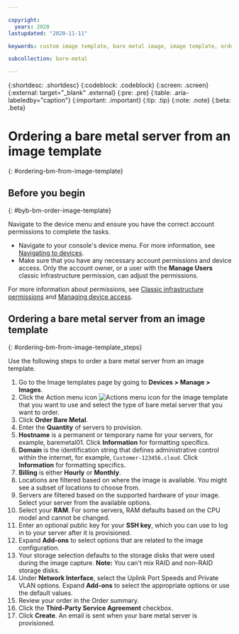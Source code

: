 ```yaml
---

copyright:
  years: 2020
lastupdated: "2020-11-11"

keywords: custom image template, bare metal image, image template, order image template

subcollection: bare-metal

---
```


{:shortdesc: .shortdesc}
{:codeblock: .codeblock}
{:screen: .screen}
{:external: target="_blank" .external}
{:pre: .pre}
{:table: .aria-labeledby="caption"}
{:important: .important}
{:tip: .tip}
{:note: .note}
{:beta: .beta}

# Ordering a bare metal server from an image template
{: #ordering-bm-from-image-template}

## Before you begin
{: #byb-bm-order-image-template}

Navigate to the device menu and ensure you have the correct account permissions to complete the tasks.

* Navigate to your console's device menu. For more information, see [Navigating to devices](/docs/image-templates?topic=virtual-servers-navigating-devices).
* Make sure that you have any necessary account permissions and device access. Only the account owner, or a user with the **Manage Users** classic infrastructure permission, can adjust the permissions.

For more information about permissions, see [Classic infrastructure permissions](/docs/iam?topic=iam-infrapermission#infrapermission) and [Managing device access](/docs/vsi?topic=virtual-servers-managing-device-access).

## Ordering a bare metal server from an image template
{: #ordering-bm-from-image-template_steps}

Use the following steps to order a bare metal server from an image template. 

1. Go to the Image templates page by going to **Devices > Manage > Images**.
2. Click the Action menu icon  ![Actions menu icon](../icons/action-menu-icon.svg)  for the image template that you want to use and select the type of bare metal server that you want to order.
3. Click **Order Bare Metal**.
4. Enter the **Quantity** of servers to provision. 
5. **Hostname** is a permanent or temporary name for your servers, for example, baremetal01. Click **Information** for formatting specifics.
6. **Domain** is the identification string that defines administrative control within the internet, for example, `Customer-123456.cloud`. Click **Information** for formatting specifics.
7. **Billing** is either **Hourly** or **Monthly**.
8. Locations are filtered based on where the image is available. You might see a subset of locations to choose from. 
9. Servers are filtered based on the supported hardware of your image. Select your server from the available options.
10. Select your **RAM**. For some servers, RAM defaults based on the CPU model and cannot be changed. 
11. Enter an optional public key for your **SSH key**, which you can use to log in to your server after it is provisioned.
12. Expand **Add-ons** to select options that are related to the image configuration.
13. Your storage selection defaults to the storage disks that were used during the image capture. <!--Keep the default selection.-->**Note:** You can't mix RAID and non-RAID storage disks.
14. Under **Network Interface**, select the Uplink Port Speeds and Private VLAN options. Expand **Add-ons** to select the appropriate options or use the default values.
15. Review your order in the Order summary.
16. Click the **Third-Party Service Agreement** checkbox.
17. Click **Create**. An email is sent when your bare metal server is provisioned.

